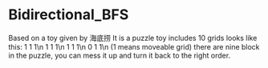 # Bidirectional_BFS
Based on a toy given by 海底捞
It is a puzzle toy includes 10 grids looks like this:
1 1 1\n
1 1 1\n
1 1 1\n
0 1 1\n
(1 means moveable grid)
there are nine block in the puzzle, you can mess it up and turn it back to the right order.
